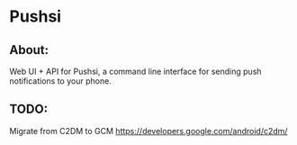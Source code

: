 # Pushsi

About:
------
Web UI + API for Pushsi, a command line interface for sending push notifications to your phone.

TODO:
-----
Migrate from C2DM to GCM
https://developers.google.com/android/c2dm/

